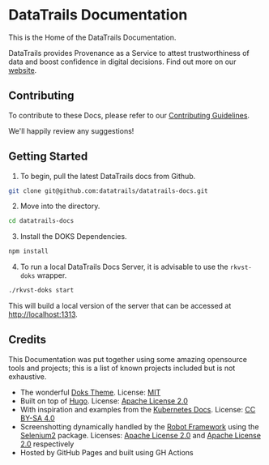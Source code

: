 # DataTrails Documentation

This is the Home of the DataTrails Documentation.

DataTrails provides Provenance as a Service to attest trustworthiness of data and boost confidence in digital decisions.  Find out more on our [website](https://DataTrails.ai).

## Contributing

To contribute to these Docs, please refer to our [Contributing Guidelines](./content/contributing/getting-started/pulling-and-building-datatrails-docs/index.md).

We'll happily review any suggestions!

## Getting Started

1. To begin, pull the latest DataTrails docs from Github.

```bash
git clone git@github.com:datatrails/datatrails-docs.git
```

2. Move into the directory.

```bash
cd datatrails-docs
```

3. Install the DOKS Dependencies.

```bash
npm install
```

4. To run a local DataTrails Docs Server, it is advisable to use the `rkvst-doks` wrapper.

```bash
./rkvst-doks start
```

This will build a local version of the server that can be accessed at [http://localhost:1313](https://localhost:1313).


## Credits

This Documentation was put together using some amazing opensource tools and projects; this is a list of known projects included but is not exhaustive.

* The wonderful [Doks Theme](https://github.com/h-enk/doks). License: [MIT](https://github.com/h-enk/doks/blob/master/LICENSE)
* Built on top of [Hugo](https://github.com/gohugoio/hugo). License: [Apache License 2.0](https://github.com/gohugoio/hugo/blob/master/LICENSE)
* With inspiration and examples from the [Kubernetes Docs](https://github.com/kubernetes/website). License: [CC BY-SA 4.0](https://github.com/kubernetes/website/blob/master/LICENSE)
* Screenshotting dynamically handled by the [Robot Framework](https://github.com/robotframework/robotframework) using the [Selenium2](https://github.com/SeleniumHQ/selenium) package. Licenses: [Apache License 2.0](https://github.com/robotframework/robotframework/blob/master/LICENSE.txt) and [Apache License 2.0](https://github.com/SeleniumHQ/selenium/blob/trunk/LICENSE) respectively
* Hosted by GitHub Pages and built using GH Actions
